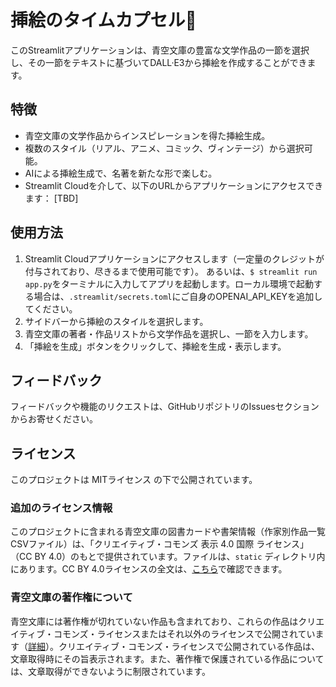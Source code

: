 # 挿絵のタイムカプセル📖
このStreamlitアプリケーションは、青空文庫の豊富な文学作品の一節を選択し、その一節をテキストに基づいてDALL·E3から挿絵を作成することができます。

## 特徴
- 青空文庫の文学作品からインスピレーションを得た挿絵生成。
- 複数のスタイル（リアル、アニメ、コミック、ヴィンテージ）から選択可能。
- AIによる挿絵生成で、名著を新たな形で楽しむ。
- Streamlit Cloudを介して、以下のURLからアプリケーションにアクセスできます：
[TBD]

## 使用方法
1. Streamlit Cloudアプリケーションにアクセスします（一定量のクレジットが付与されており、尽きるまで使用可能です）。
   あるいは、`$ streamlit run app.py`をターミナルに入力してアプリを起動します。ローカル環境で起動する場合は、`.streamlit/secrets.toml`にご自身のOPENAI_API_KEYを追加してください。
2. サイドバーから挿絵のスタイルを選択します。
3. 青空文庫の著者・作品リストから文学作品を選択し、一節を入力します。
4. 「挿絵を生成」ボタンをクリックして、挿絵を生成・表示します。

## フィードバック
フィードバックや機能のリクエストは、GitHubリポジトリのIssuesセクションからお寄せください。

## ライセンス
このプロジェクトは MITライセンス の下で公開されています。

### 追加のライセンス情報
このプロジェクトに含まれる青空文庫の図書カードや書架情報（作家別作品一覧CSVファイル）は、「クリエイティブ・コモンズ 表示 4.0 国際 ライセンス」（CC BY 4.0）のもとで提供されています。ファイルは、`static` ディレクトリ内にあります。CC BY 4.0ライセンスの全文は、[こちら](https://creativecommons.org/licenses/by/4.0/)で確認できます。

### 青空文庫の著作権について
青空文庫には著作権が切れていない作品も含まれており、これらの作品はクリエイティブ・コモンズ・ライセンスまたはそれ以外のライセンスで公開されています（[詳細](https://www.aozora.gr.jp/guide/kijyunn.html)）。クリエイティブ・コモンズ・ライセンスで公開されている作品は、文章取得時にその旨表示されます。また、著作権で保護されている作品については、文章取得ができないように制限されています。
